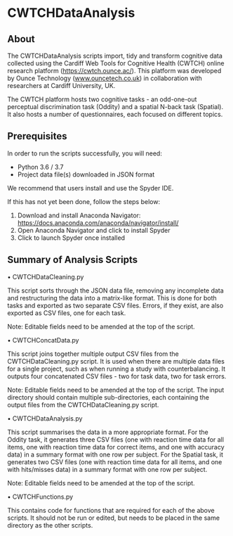 # CWTCHDataAnalysis

## About 
The CWTCHDataAnalysis scripts import, tidy and transform cognitive data collected using the Cardiff Web Tools for Cognitive Health (CWTCH) online research platform (https://cwtch.ounce.ac/). This platform was developed by Ounce Technology (www.ouncetech.co.uk) in collaboration with researchers at Cardiff University, UK. 

The CWTCH platform hosts two cognitive tasks - an odd-one-out perceptual discrimination task (Oddity) and a spatial N-back task (Spatial). It also hosts a number of questionnaires, each focused on different topics. 

## Prerequisites
In order to run the scripts successfully, you will need:
* Python 3.6 / 3.7 
* Project data file(s) downloaded in JSON format

We recommend that users install and use the Spyder IDE. 

If this has not yet been done, follow the steps below:
1.	Download and install Anaconda Navigator: https://docs.anaconda.com/anaconda/navigator/install/
2.	Open Anaconda Navigator and click to install Spyder
3.	Click to launch Spyder once installed

## Summary of Analysis Scripts

•	CWTCHDataCleaning.py

This script sorts through the JSON data file, removing any incomplete data and restructuring the data into a matrix-like format. This is done for both tasks and exported as two separate CSV files. Errors, if they exist, are also exported as CSV files, one for each task.

Note: Editable fields need to be amended at the top of the script.

•	CWTCHConcatData.py

This script joins together multiple output CSV files from the CWTCHDataCleaning.py script. It is used when there are multiple data files for a single project, such as when running a study with counterbalancing. It outputs four concatenated CSV files - two for task data, two for task errors.

Note: Editable fields need to be amended at the top of the script. The input directory should contain multiple sub-directories, each containing the output files from the CWTCHDataCleaning.py script.

•	CWTCHDataAnalysis.py

This script summarises the data in a more appropriate format. For the Oddity task, it generates three CSV files (one with reaction time data for all items, one with reaction time data for correct items, and one with accuracy data) in a summary format with one row per subject. For the Spatial task, it generates two CSV files (one with reaction time data for all items, and one with hits/misses data) in a summary format with one row per subject. 

Note: Editable fields need to be amended at the top of the script.

•	CWTCHFunctions.py

This contains code for functions that are required for each of the above scripts. It should not be run or edited, but needs to be placed in the same directory as the other scripts.
